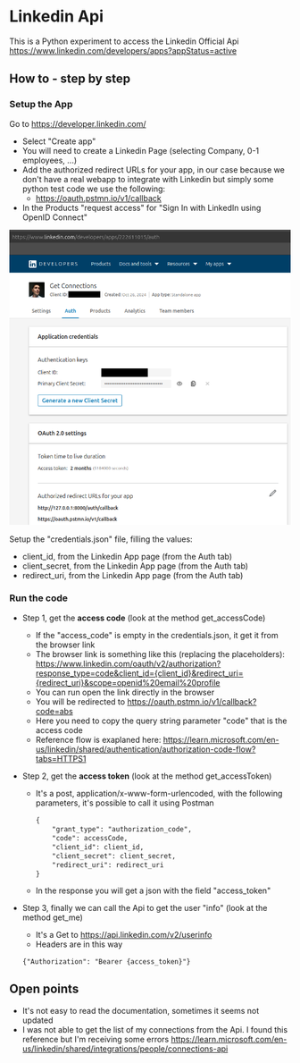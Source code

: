 # Linkedin Api
This is a Python experiment to access the Linkedin Official Api
https://www.linkedin.com/developers/apps?appStatus=active




## How to - step by step

### Setup the App
Go to https://developer.linkedin.com/

* Select "Create app"
* You will need to create a Linkedin Page (selecting Company, 0-1 employees, ...)
* Add the authorized redirect URLs for your app, in our case because we don't have a real webapp to integrate with Linkedin but simply some python test code we use the following: 
    * https://oauth.pstmn.io/v1/callback
* In the Products "request access" for "Sign In with LinkedIn using OpenID Connect"


![alt text](<./screen/dev_auth.png>)

Setup the "credentials.json" file, filling the values:
* client_id, from the Linkedin App page (from the Auth tab)
* client_secret, from the Linkedin App page (from the Auth tab)
* redirect_uri, from the Linkedin App page (from the Auth tab)


### Run the code

* Step 1, get the **access code** (look at the method get_accessCode)
  * If the "access_code" is empty in the credentials.json, it get it from the browser link
  * The browser link is something like this (replacing the placeholders): https://www.linkedin.com/oauth/v2/authorization?response_type=code&client_id={client_id}&redirect_uri={redirect_uri}&scope=openid%20email%20profile
  * You can run open the link directly in the browser
  * You will be redirected to https://oauth.pstmn.io/v1/callback?code=abs
  * Here you need to copy the query string parameter "code" that is the access code
  * Reference flow is exaplaned here: https://learn.microsoft.com/en-us/linkedin/shared/authentication/authorization-code-flow?tabs=HTTPS1

* Step 2, get the **access token** (look at the method get_accessToken)
  * It's a post, application/x-www-form-urlencoded, with the following parameters, it's possible to call it using Postman
    ```
    {    
        "grant_type": "authorization_code",    
        "code": accessCode,    
        "client_id": client_id,
        "client_secret": client_secret,    
        "redirect_uri": redirect_uri
    }
    ```
  * In the response you will get a json with the field "access_token"

* Step 3, finally we can call the Api to get the user "info" (look at the method get_me)
  * It's a Get to https://api.linkedin.com/v2/userinfo
  * Headers are in this way
  ```
  {"Authorization": "Bearer {access_token}"}
  ```


## Open points

* It's not easy to read the documentation, sometimes it seems not updated
* I was not able to get the list of my connections from the Api. I found this reference but I'm receiving some errors https://learn.microsoft.com/en-us/linkedin/shared/integrations/people/connections-api